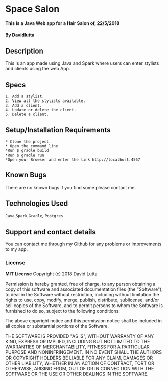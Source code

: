# Space Salon
#### This is a Java Web app for a Hair Salon of, 22/5/2018
#### By **Davidlutta**
## Description
This is an app made using Java and Spark where users can enter stylists and clients using the web App. 
## Specs
````
1. Add a stylist.
2. View all the stylists available.
3. Add a client.
4. Update or delete the client.
5. Delete a client. 
````
## Setup/Installation Requirements
```
* Clone the project 
* Open the command line
*Run $ gradle build
*Run $ gradle run
*Open your Browser and enter the link http://localhost:4567
```
## Known Bugs
There are no known bugs if you find some please contact me.
## Technologies Used
` Java `,`Spark`,`Gradle`, `Postgres`
## Support and contact details
You can contact me through my Github for any problems or improvements to my app.
### License
**MIT License**
Copyright (c) 2018 David Lutta

Permission is hereby granted, free of charge, to any person obtaining a copy
of this software and associated documentation files (the "Software"), to deal
in the Software without restriction, including without limitation the rights
to use, copy, modify, merge, publish, distribute, sublicense, and/or sell
copies of the Software, and to permit persons to whom the Software is
furnished to do so, subject to the following conditions:

The above copyright notice and this permission notice shall be included in all
copies or substantial portions of the Software.

THE SOFTWARE IS PROVIDED "AS IS", WITHOUT WARRANTY OF ANY KIND, EXPRESS OR
IMPLIED, INCLUDING BUT NOT LIMITED TO THE WARRANTIES OF MERCHANTABILITY,
FITNESS FOR A PARTICULAR PURPOSE AND NONINFRINGEMENT. IN NO EVENT SHALL THE
AUTHORS OR COPYRIGHT HOLDERS BE LIABLE FOR ANY CLAIM, DAMAGES OR OTHER
LIABILITY, WHETHER IN AN ACTION OF CONTRACT, TORT OR OTHERWISE, ARISING FROM,
OUT OF OR IN CONNECTION WITH THE SOFTWARE OR THE USE OR OTHER DEALINGS IN THE
SOFTWARE.
